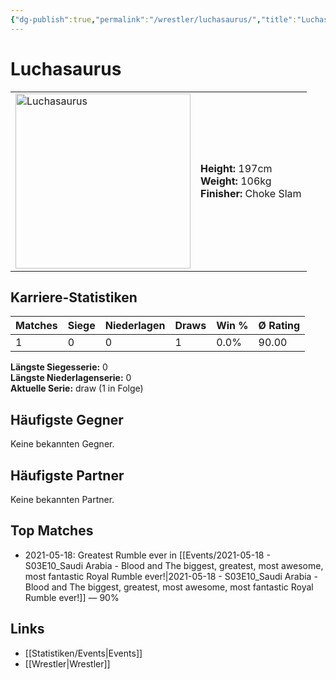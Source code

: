 ```yaml
---
{"dg-publish":true,"permalink":"/wrestler/luchasaurus/","title":"Luchasaurus","tags":["wrestler"],"noteIcon":""}
---
```



# Luchasaurus

<table>
        <tr>
        <td><img src="https://github.com/CptSpaulding1980/choke-slam-wrestling/releases/download/images/Luchasaurus.png" width="280" alt="Luchasaurus"></td>
        <td>
        <b>Height:</b> 197cm<br>
        <b>Weight:</b> 106kg<br>
        <b>Finisher:</b> Choke Slam<br>
        </td>
        </tr>
        </table>
        
## Karriere-Statistiken

| Matches | Siege | Niederlagen | Draws | Win % | Ø Rating |
|---------|-------|-------------|-------|-------|-----------|
| 1 | 0 | 0 | 1 | 0.0% | 90.00 |

**Längste Siegesserie:** 0<br>**Längste Niederlagenserie:** 0<br>**Aktuelle Serie:** draw (1 in Folge)


## Häufigste Gegner
Keine bekannten Gegner.

## Häufigste Partner
Keine bekannten Partner.

## Top Matches
- 2021-05-18: Greatest Rumble ever in [[Events/2021-05-18 - S03E10_Saudi Arabia - Blood and The biggest, greatest, most awesome, most fantastic Royal Rumble ever!\|2021-05-18 - S03E10_Saudi Arabia - Blood and The biggest, greatest, most awesome, most fantastic Royal Rumble ever!]] — 90%

## Links
- [[Statistiken/Events\|Events]]
- [[Wrestler\|Wrestler]]
